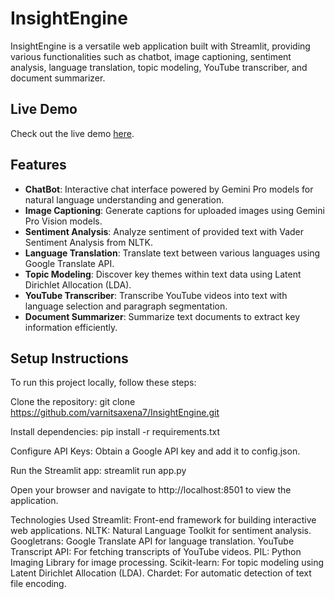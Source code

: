 # InsightEngine

InsightEngine is a versatile web application built with Streamlit, providing various functionalities such as chatbot, image captioning, sentiment analysis, language translation, topic modeling, YouTube transcriber, and document summarizer.

## Live Demo

Check out the live demo [here](https://insightengine.onrender.com/).

## Features

- **ChatBot**: Interactive chat interface powered by Gemini Pro models for natural language understanding and generation.
- **Image Captioning**: Generate captions for uploaded images using Gemini Pro Vision models.
- **Sentiment Analysis**: Analyze sentiment of provided text with Vader Sentiment Analysis from NLTK.
- **Language Translation**: Translate text between various languages using Google Translate API.
- **Topic Modeling**: Discover key themes within text data using Latent Dirichlet Allocation (LDA).
- **YouTube Transcriber**: Transcribe YouTube videos into text with language selection and paragraph segmentation.
- **Document Summarizer**: Summarize text documents to extract key information efficiently.

## Setup Instructions

To run this project locally, follow these steps:

Clone the repository: git clone https://github.com/varnitsaxena7/InsightEngine.git
                      
Install dependencies: pip install -r requirements.txt

Configure API Keys: Obtain a Google API key and add it to config.json.

Run the Streamlit app: streamlit run app.py

Open your browser and navigate to http://localhost:8501 to view the application.

Technologies Used
Streamlit: Front-end framework for building interactive web applications.
NLTK: Natural Language Toolkit for sentiment analysis.
Googletrans: Google Translate API for language translation.
YouTube Transcript API: For fetching transcripts of YouTube videos.
PIL: Python Imaging Library for image processing.
Scikit-learn: For topic modeling using Latent Dirichlet Allocation (LDA).
Chardet: For automatic detection of text file encoding.
